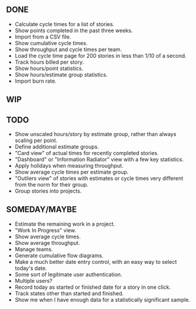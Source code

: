 DONE
----
* Calculate cycle times for a list of stories.
* Show points completed in the past three weeks.
* Import from a CSV file.
* Show cumulative cycle times.
* Show throughput and cycle times per team.
* Load the cycle time page for 200 stories in less than 1/10 of a second.
* Track hours billed per story.
* Show hours/point statistics.
* Show hours/estimate group statistics.
* Import burn rate.

WIP
---

TODO
----
* Show unscaled hours/story by estimate group, rather than always scaling per point.
* Define additional estimate groups.
* "Card view" of actual times for recently completed stories.
* "Dashboard" or "Information Radiator" view with a few key statistics.
* Apply holidays when measuring throughput.
* Show average cycle times per estimate group.
* "Outliers view" of stories with estimates or cycle times very different from the norm for their group.
* Group stories into projects.

SOMEDAY/MAYBE
-------------
* Estimate the remaining work in a project.
* "Work In Progress" view.
* Show average cycle times.
* Show average throughput.
* Manage teams.
* Generate cumulative flow diagrams.
* Make a much better date entry control, with an easy way to select today's date.
* Some sort of legitimate user authentication.
* Multiple users?
* Record today as started or finished date for a story in one click.
* Track states other than started and finished.
* Show me when I have enough data for a statistically significant sample.
